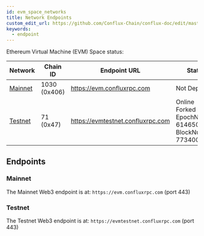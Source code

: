```yaml
---
id: evm_space_networks
title: Network Endpoints
custom_edit_url: https://github.com/Conflux-Chain/conflux-doc/edit/master/docs/EVM-Space/networks.md
keywords:
  - endpoint
---
```


Ethereum Virtual Machine (EVM) Space status:

<div class="networks-table"></div>

Network  | Chain ID                | Endpoint URL | Status
-------- | ----------------------- | ------------ | -----------
[Mainnet](#mainnet) | 1030 (0x406) | <https://evm.confluxrpc.com> | Not Deployed
[Testnet](#testnet) | 71 (0x47) | <https://evmtestnet.confluxrpc.com> | Online <br/> Forked at EpochNumber 61465000 BlockNumber 77340000

## Endpoints

### Mainnet

The Mainnet Web3 endpoint is at: `https://evm.confluxrpc.com` (port 443)

### Testnet

The Testnet Web3 endpoint is at: `https://evmtestnet.confluxrpc.com` (port 443)
